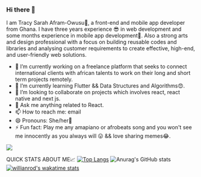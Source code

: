 ### Hi there 👋
 I am Tracy Sarah Afram-Owusu👑, a front-end and mobile app developer from Ghana. I have three years experience 😎 in web development and some months experience in mobile app development🙈. Also a strong arts and design professional with a focus on building reusable codes and libraries and analysing customer requirements to create effective, high-end, and user-friendly web solutions.
 
 - 🔭 I’m currently working on a freelance platform that seeks to connect international clients with african talents to work on their long and short term projects remotely.
- 🌱 I’m currently learning Flutter && Data Structures and Algorithms😍.
- 👯 I’m looking to collaborate on projects which involves react, react native and next js.
- 💬 Ask me anything related to React.
- 📫 How to reach me:  email
- 😄 Pronouns: She/her👑
- ⚡ Fun fact: Play me any amapiano or afrobeats song and you won't see me innocently as you always will 😛 && love sharing memes😂.


![](https://komarev.com/ghpvc/?username=tracy1-sarah&color=blueviolet&style=plastic)

QUICK STATS ABOUT ME📈
[![Top Langs](https://github-readme-stats.vercel.app/api/top-langs/?username=tracy1-sarah&show_icons=true&count_private=true)](https://github.com/anuraghazra/github-readme-stats)
![Anurag's GitHub stats](https://github-readme-stats.vercel.app/api?username=tracy1-sarah&show_icons=true&theme=transparent)
[![willianrod's wakatime stats](https://github-readme-stats.vercel.app/api/wakatime?username=tracy_spec)](https://github.com/anuraghazra/github-readme-stats)


